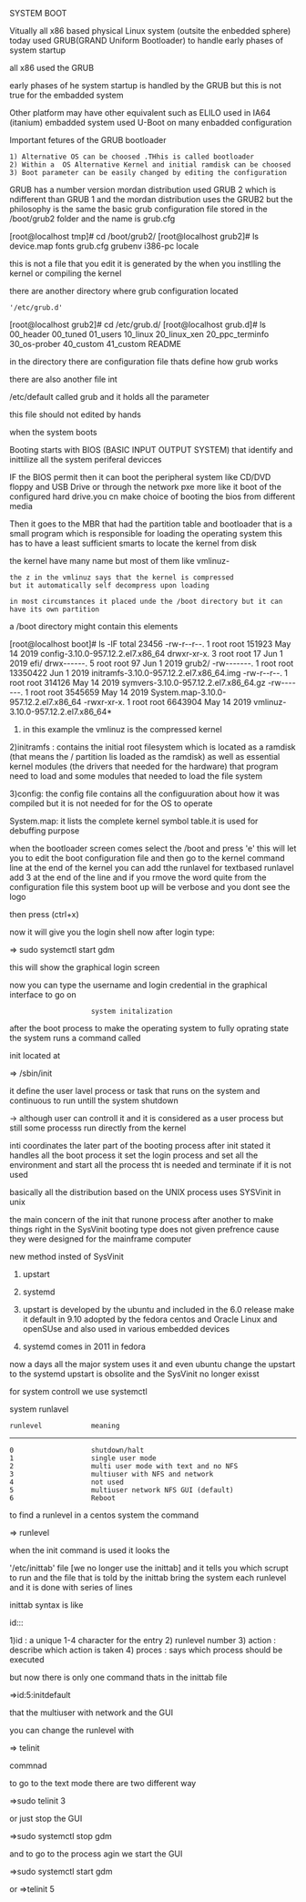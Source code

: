 SYSTEM BOOT

Vitually all x86 based physical Linux system (outsite the enbedded sphere) today used GRUB(GRAND Uniform Bootloader) to handle early phases of system startup

all x86 used the GRUB


early phases of he system startup is handled by the GRUB
but this is not true for the embadded system

Other platform may have other equivalent such as ELILO used in IA64 (itanium)
embadded system used U-Boot on many enbadded configuration

Important fetures of the GRUB bootloader

	1) Alternative OS can be choosed .THhis is called bootloader
	2) Within a  OS Alternative Kernel and initial ramdisk can be choosed
	3) Boot parameter can be easily changed by editing the configuration



GRUB has  a number version mordan distribution used GRUB 2 which is ndifferent than GRUB 1 and the mordan distribution uses the GRUB2 but the philosophy is the same
the basic grub configuration file stored in the /boot/grub2 folder and the name
is grub.cfg

[root@localhost tmp]# cd /boot/grub2/
[root@localhost grub2]# ls
device.map  fonts  grub.cfg  grubenv  i386-pc  locale



this is not a file that you edit it is generated by the  when you instlling the kernel or compiling the kernel

there are another directory where grub configuration located 

	'/etc/grub.d'

[root@localhost grub2]# cd /etc/grub.d/
[root@localhost grub.d]# ls
00_header  00_tuned  01_users  10_linux  20_linux_xen  20_ppc_terminfo  30_os-prober  40_custom  41_custom  README


in the directory there are configuration file thats define how grub works

there are also another file 
int 

/etc/default called grub and it holds all the parameter 

this file should not edited by hands


when the system boots

Booting starts with BIOS (BASIC INPUT OUTPUT SYSTEM) that identify and  inittilize all the system periferal devicces

IF the BIOS permit then it can boot the peripheral system like CD/DVD floppy and USB Drive or through the network pxe more like it boot of the configured hard drive.you cn make choice of booting the bios from different media


Then it goes to the MBR that had the partition table and bootloader that is a small program which is responsible for loading the operating system this has to have a least sufficient smarts to locate the kernel from disk


the kernel have many name but most of them like vmlinuz-<version number>

	the z in the vmlinuz says that the kernel is compressed
	but it automatically self decompress upon loading

	in most circumstances it placed unde the /boot directory but it can have its own partition






a /boot directory might contain this elements

[root@localhost boot]# ls -lF
total 23456
-rw-r--r--. 1 root root   151923 May 14  2019 config-3.10.0-957.12.2.el7.x86_64
drwxr-xr-x. 3 root root       17 Jun  1  2019 efi/
drwx------. 5 root root       97 Jun  1  2019 grub2/
-rw-------. 1 root root 13350422 Jun  1  2019 initramfs-3.10.0-957.12.2.el7.x86_64.img
-rw-r--r--. 1 root root   314126 May 14  2019 symvers-3.10.0-957.12.2.el7.x86_64.gz
-rw-------. 1 root root  3545659 May 14  2019 System.map-3.10.0-957.12.2.el7.x86_64
-rwxr-xr-x. 1 root root  6643904 May 14  2019 vmlinuz-3.10.0-957.12.2.el7.x86_64*


1) in this example the vmlinuz is the compressed kernel

2)initramfs : contains the initial root filesystem which is located as a ramdisk (that means the / partition lis loaded as  the ramdisk) as well as essential kernel modules (the drivers that needed for the hardware) that program need to load and some modules that needed to load the file system


3)config: the config file contains all the configuuration about how it was compiled but it is not needed for for the OS to operate

System.map: it lists the complete kernel symbol table.it is used for debuffing purpose

when the bootloader screen comes select the /boot and press 'e' this will let you to edit the boot configuration file and then
go to the kernel command line at the end of the kernel you can add tthe runlavel for textbased runlavel add 3 at the end of the line and if you rmove the word quite from the configuration file this system boot up will be verbose
and you dont see the logo

then press (ctrl+x)

now it will give you the login shell now after login type:

=> sudo systemctl start gdm

this will show the graphical login screen

now you can type the username and login credential in the graphical interface to go on




						system initalization


after the boot process to make the operating system to fully oprating state the system runs a command called 

init located at

=> /sbin/init

it define the user lavel process or task that runs on the system and continuous to run untill the system shutdown

-> although user can controll it and it is considered as  a user process but still some processs run directly from the kernel

inti coordinates the later part of the booting process 
after init stated it handles all the boot process it set the login process and set all the environment and start all the process tht is needed and terminate if it is not used

basically all the distribution based on the UNIX process uses SYSVinit in unix

the main concern of the init that runone process after another to make things right
in the SysVinit booting type does not given prefrence cause they were designed for the mainframe computer



new method insted of SysVinit

1) upstart
2) systemd


1) upstart is developed by the ubuntu and included in the 6.0 release make it default in 9.10
adopted by the fedora centos and Oracle Linux and openSUse
and also used in various embedded devices

2) systemd comes in 2011 in fedora

now a days all the major system uses it and even ubuntu change the upstart to the systemd
upstart is obsolite and the SysVinit no longer exisst

for system controll we use systemctl

system runlavel

	runlevel			meaning
-----------			---------------

	0					shutdown/halt
	1					single user mode
	2					multi user mode with text and no NFS
	3					multiuser with NFS and network
	4					not used
	5					multiuser network NFS GUI (default)
	6					Reboot


to find a  runlevel in a centos system the command 

=> runlevel


when the init command is used it looks the 

'/etc/inittab' file [we no longer use the inittab]
and it tells you which scrupt to run and the file that is told by the inittab bring the system each runlevel and it is done with series of lines


inittab syntax is like

id:<runlevel>:<action>:<process>

1)id : a unique 1-4 character for the entry
2) runlevel number
3) action : describe which action is taken
4) proces : says which process should be executed



but now there is only one command thats in the inittab file

=>id:5:initdefault

that the multiuser with network and the GUI

you can change the runlevel with

=> telinit <number>

commnad



to go to the text mode there are two different way

=>sudo telinit 3

or just stop the GUI

=>sudo systemctl stop gdm

and to go to the process agin we start the GUI

=>sudo systemctl start gdm

or
=>telinit 5